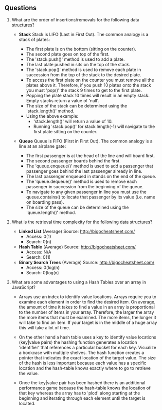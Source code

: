 ## Questions
1. What are the order of insertions/removals for the following data structures?
   - **Stack**
      Stack is LIFO (Last in First Out).  The common analogy is a stack of plates:
      - The first plate is on the bottom (sitting on the counter).
      - The second plate goes on top of the first.
      - The 'stack.push()' method is used to add a plate.
      - The last plate pushed in sits on the top of the stack.
      - The 'stack.pop()' method is used to remove each plate in succession from the top of the stack to the desired plate.
      - To access the first plate on the counter you must remove all the plates above it.  Therefore, if you push 10 plates onto the stack you must 'pop()' the stack 9 times to get to the first plate.
      - Popping the plate stack 10 times will result in an empty stack. Empty stacks return a value of 'null'.
      - The size of the stack can be determined using the 'stack.length()' method.
      - Using the above example:
        - 'stack.length()' will return a value of 10.
        - Running 'stack.pop()' for stack.length(-1) will navigate to the first plate sitting on the counter.

   - **Queue**
      Queue is FIFO (First in First Out).  The common analogy is a line at an airplane gate:
      - The first passenger is at the head of the line and will board first.
      - The second passenger boards behind the first.
      - The 'queue.enqueue()' method is used to add a passenger that passenger goes behind the last passenger already in line.
      - The last passenger enqueued in stands on the end of the queue.
      - The 'queue.dequeue()' method is used to remove each passenger in succession from the beginning of the queue.
      - To navigate to any given passenger in line you must use the queue.contains() to locate that passenger by its value (i.e. name on boarding pass).  
      - The size of the queue can be determined using the 'queue.length()' method.
      

2. What is the retrieval time complexity for the following data structures?
   - **Linked List** (Average) Source: http://bigocheatsheet.com/
      - Access: 0(1)
      - Search: 0(n)
   - **Hash Table** (Average) Source: http://bigocheatsheet.com/
      - Access: N/A
      - Search: 0(1)
   - **Binary Search Trees** (Average) Source: http://bigocheatsheet.com/
      - Access: 0(log(n)
      - Search: 0(log(n)

3. What are some advantages to using a Hash Tables over an array in JavaScript?
      - Arrays use an index to identify value locations.  Arrays require you to examine each element in order to find the desired item. On average, the amount of time it takes to find a value in an array is proportional to the number of items in your array. Therefore, the larger the array the more items that must be examined.  The more items, the longer it will take to find an item. If your target is in the middle of a huge array this will take a lot of time.   

      -  On the other hand a hash table uses a key to identify value locations (key|value pairs) the hashing function generates a location 'identifier' that references a particular bucket for each key.  Visualize a bookcase with multiple shelves.  The hash function creates a pointer that indicates the exact location of the target value.  The size of the hash is less important because each value has a specific location and the hash-table knows exactly where to go to retrieve the value.

      - Once the key|value pair has been hashed there is an additional performance game because the hash-table knows the location of that key whereas the array has to 'plod' along starting at the beginning and iterating through each element until the target is located.
      
